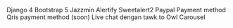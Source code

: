Django 4
Bootstrap 5
Jazzmin
Alertify
Sweetalert2
Paypal Payment method
Qris payment method (soon)
Live chat dengan tawk.to
Owl Carousel
